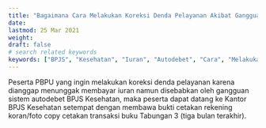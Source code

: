 ```yaml
---
title: "Bagaimana Cara Melakukan Koreksi Denda Pelayanan Akibat Gangguan Sistem Autodebet BPJS Kesehatan?"
date: 
lastmod: 25 Mar 2021
weight: 
draft: false
# search related keywords
keywords: ["BPJS", "Kesehatan", "Iuran", "Autodebet", "Cara", "Melakukan", "Koreksi", "Denda", "Pelayanan", "Gangguan", "Sistem"]
---
```


Peserta PBPU yang ingin melakukan koreksi denda pelayanan karena dianggap menunggak membayar iuran namun disebabkan oleh gangguan sistem autodebet BPJS Kesehatan, maka peserta dapat datang ke Kantor BPJS Kesehatan setempat dengan membawa bukti cetakan rekening koran/foto copy cetakan transaksi buku Tabungan 3 (tiga bulan terakhir).